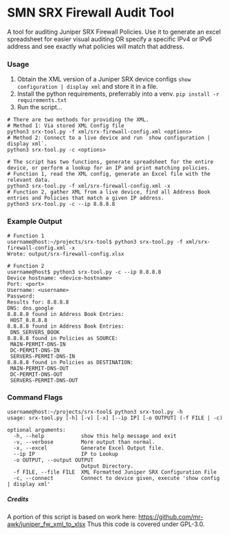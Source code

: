 # SMN SRX Firewall Audit Tool

A tool for auditing Juniper SRX Firewall Policies.
Use it to generate an excel spreadsheet for easier visual auditing OR specify a specific IPv4 or IPv6 address and see exactly what policies will match that address.

### Usage
1. Obtain the XML version of a Juniper SRX device configs `show configuration | display xml` and store it in a file.
2. Install the python requirements, preferrably into a venv. `pip install -r requirements.txt`
3. Run the script...
```shell
# There are two methods for providing the XML.
# Method 1: Via stored XML Config file
python3 srx-tool.py -f xml/srx-firewall-config.xml <options>
# Method 2: Connect to a live device and run `show configuration | display xml`.
python3 srx-tool.py -c <options>

# The script has two functions, generate spreadsheet for the entire device, or perform a lookup for an IP and print matching policies.
# Function 1, read the XML config, generate an Excel file with the relevant data.
python3 srx-tool.py -f xml/srx-firewall-config.xml -x
# Function 2, gather XML from a live device, find all Address Book entries and Policies that match a given IP address.
python3 srx-tool.py -c --ip 8.8.8.8
```

### Example Output

```shell
# Function 1
username@host:~/projects/srx-tool$ python3 srx-tool.py -f xml/srx-firewall-config.xml -x
Wrote: output/srx-firewall-config.xlsx

# Function 2
username@host$ python3 srx-tool.py -c --ip 8.8.8.8
Device hostname: <device-hostname>
Port: <port>
Username: <username>
Password: 
Results for: 8.8.8.8
DNS: dns.google
8.8.8.8 found in Address Book Entries:
 HOST_8.8.8.8
8.8.8.8 found in Address Book Entries:
 DNS_SERVERS_BOOK
8.8.8.8 found in Policies as SOURCE:
 MAIN-PERMIT-DNS-IN
 DC-PERMIT-DNS-IN
 SERVERS-PERMIT-DNS-IN
8.8.8.8 found in Policies as DESTINATION:
 MAIN-PERMIT-DNS-OUT
 DC-PERMIT-DNS-OUT
 SERVERS-PERMIT-DNS-OUT

```

### Command Flags
```shell
username@host:~/projects/srx-tool$ python3 srx-tool.py -h
usage: srx-tool.py [-h] [-v] [-x] [--ip IP] [-o OUTPUT] (-f FILE | -c)

optional arguments:
  -h, --help            show this help message and exit
  -v, --verbose         More output than normal.
  -x, --excel           Generate Excel Output file.
  --ip IP               IP to Lookup
  -o OUTPUT, --output OUTPUT
                        Output Directory.
  -f FILE, --file FILE  XML Formatted Juniper SRX Configuration File
  -c, --connect         Connect to device given, execute 'show config | display xml'

```


##### Credits
A portion of this script is based on work here: https://github.com/mr-awk/juniper_fw_xml_to_xlsx
Thus this code is covered under GPL-3.0.